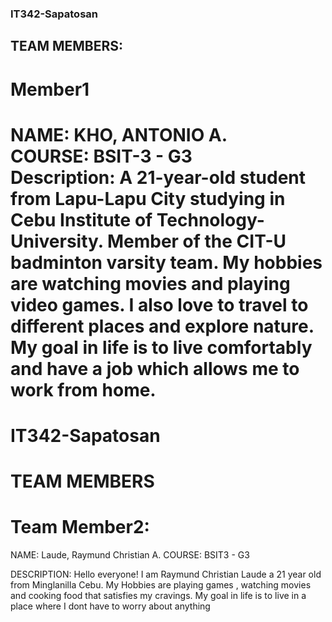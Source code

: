 
### IT342-Sapatosan

## TEAM MEMBERS:

# Member1
NAME: KHO, ANTONIO A.  
COURSE: BSIT-3 - G3  
Description: A 21-year-old student from Lapu-Lapu City studying in Cebu Institute of Technology-University.
Member of the CIT-U badminton varsity team. My hobbies are watching movies and playing video games. I also love to travel to different places and explore nature.
My goal in life is to live comfortably and have a job which allows me to work from home.
=======
# IT342-Sapatosan

# TEAM MEMBERS

# Team Member2:
NAME: Laude, Raymund Christian A.
COURSE: BSIT3 - G3

DESCRIPTION: Hello everyone! I am Raymund Christian Laude a 21 year old from Minglanilla Cebu. My Hobbies are playing games , watching movies and cooking food that satisfies my cravings. My goal in life is to live in a place where I dont have to worry about anything


